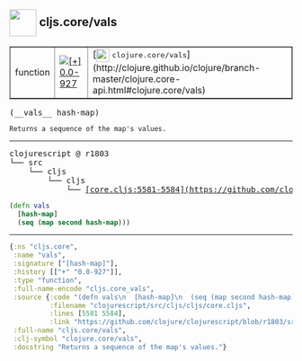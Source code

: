 ## <img width="48px" valign="middle" src="http://i.imgur.com/Hi20huC.png"> cljs.core/vals

 <table border="1">
<tr>
<td>function</td>
<td><a href="https://github.com/cljsinfo/api-refs/tree/0.0-927"><img valign="middle" alt="[+] 0.0-927" src="https://img.shields.io/badge/+-0.0--927-lightgrey.svg"></a> </td>
<td>
[<img height="24px" valign="middle" src="http://i.imgur.com/1GjPKvB.png"> <samp>clojure.core/vals</samp>](http://clojure.github.io/clojure/branch-master/clojure.core-api.html#clojure.core/vals)
</td>
</tr>
</table>

 <samp>
(__vals__ hash-map)<br>
</samp>

```
Returns a sequence of the map's values.
```

---

 <pre>
clojurescript @ r1803
└── src
    └── cljs
        └── cljs
            └── <ins>[core.cljs:5581-5584](https://github.com/clojure/clojurescript/blob/r1803/src/cljs/cljs/core.cljs#L5581-L5584)</ins>
</pre>

```clj
(defn vals
  [hash-map]
  (seq (map second hash-map)))
```


---

```clj
{:ns "cljs.core",
 :name "vals",
 :signature ["[hash-map]"],
 :history [["+" "0.0-927"]],
 :type "function",
 :full-name-encode "cljs.core_vals",
 :source {:code "(defn vals\n  [hash-map]\n  (seq (map second hash-map)))",
          :filename "clojurescript/src/cljs/cljs/core.cljs",
          :lines [5581 5584],
          :link "https://github.com/clojure/clojurescript/blob/r1803/src/cljs/cljs/core.cljs#L5581-L5584"},
 :full-name "cljs.core/vals",
 :clj-symbol "clojure.core/vals",
 :docstring "Returns a sequence of the map's values."}

```
